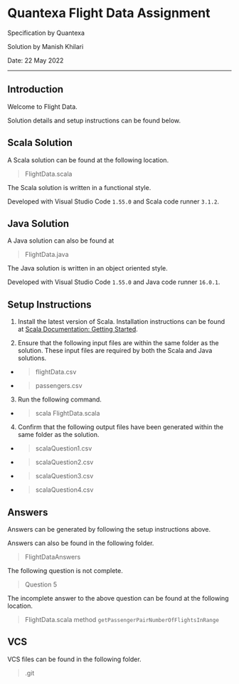 # Quantexa Flight Data Assignment 

Specification by Quantexa 

Solution by Manish Khilari 

Date: 22 May 2022 

--- 

## Introduction 

Welcome to Flight Data. 

Solution details and setup instructions can be found below. 

## Scala Solution 

A Scala solution can be found at the following location. 

> FlightData.scala 

The Scala solution is written in a functional style. 

Developed with Visual Studio Code `1.55.0` and Scala code runner `3.1.2`. 

## Java Solution 

A Java solution can also be found at 

> FlightData.java 

The Java solution is written in an object oriented style. 

Developed with Visual Studio Code `1.55.0` and Java code runner `16.0.1`. 

## Setup Instructions 

1. Install the latest version of Scala. Installation instructions can be found at [Scala Documentation: Getting Started](https://docs.scala-lang.org/getting-started/index.html). 

2. Ensure that the following input files are within the same folder as the solution. These input files are required by both the Scala and Java solutions. 

- > flightData.csv 
- > passengers.csv 

3. Run the following command. 

- > scala FlightData.scala 

4. Confirm that the following output files have been generated within the same folder as the solution. 

- > scalaQuestion1.csv 
- > scalaQuestion2.csv 
- > scalaQuestion3.csv 
- > scalaQuestion4.csv 

## Answers 

Answers can be generated by following the setup instructions above. 

Answers can also be found in the following folder. 

> FlightDataAnswers 

The following question is not complete. 

> Question 5 

The incomplete answer to the above question can be found at the following location. 

> FlightData.scala method `getPassengerPairNumberOfFlightsInRange` 

## VCS 

VCS files can be found in the following folder. 

> .git 